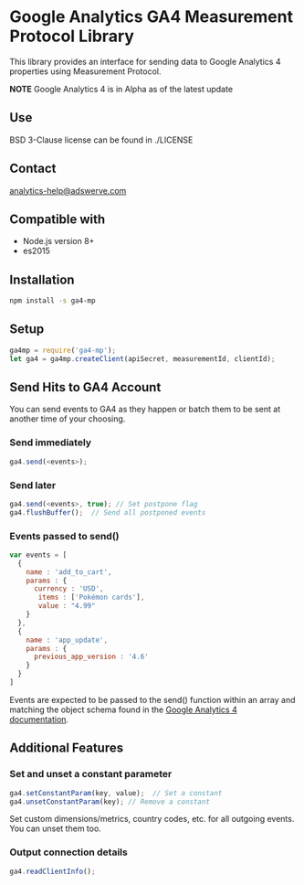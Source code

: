 # Google Analytics GA4 Measurement Protocol Library
This library provides an interface for sending data to Google Analytics 4 properties using Measurement Protocol.

**NOTE** Google Analytics 4 is in Alpha as of the latest update

## Use

BSD 3-Clause license can be found in ./LICENSE

## Contact

analytics-help@adswerve.com

## Compatible with

- Node.js version 8+
- es2015

## Installation

```sh
npm install -s ga4-mp
```

## Setup

```js
ga4mp = require('ga4-mp');
let ga4 = ga4mp.createClient(apiSecret, measurementId, clientId);
```

## Send Hits to GA4 Account

You can send events to GA4 as they happen or batch them to be sent at another time of your choosing.

### Send immediately

```js
ga4.send(<events>);
```

### Send later

```js
ga4.send(<events>, true); // Set postpone flag
ga4.flushBuffer();  // Send all postponed events
```

### Events passed to send()

```js
var events = [
  {
    name : 'add_to_cart',
    params : {
      currency : 'USD',
       items : ['Pokémon cards'],
       value : "4.99"
    }
  },
  {
    name : 'app_update',
    params : {
      previous_app_version : '4.6'
    }
  }
]
```

Events are expected to be passed to the send() function within an array and matching the object schema found in the [Google Analytics 4 documentation](https://developers.google.com/analytics/devguides/collection/protocol/ga4/sending-events?client_type=gtag#send_an_event).

## Additional Features

### Set and unset a constant parameter

```js
ga4.setConstantParam(key, value);  // Set a constant
ga4.unsetConstantParam(key); // Remove a constant
```

Set custom dimensions/metrics, country codes, etc. for all outgoing events.  You can unset them too.

### Output connection details

```js
ga4.readClientInfo();
```
